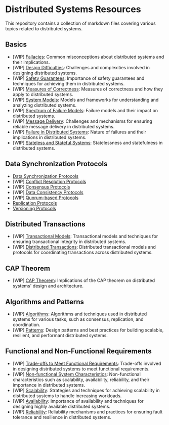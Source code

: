 # Distributed Systems Resources

This repository contains a collection of markdown files covering various topics related to distributed systems.

## Basics

- [WIP] [Fallacies](fallacies.md): Common misconceptions about distributed systems and their implications.
- [WIP] [Design Difficulties](design_difficulties.md): Challenges and complexities involved in designing distributed systems.
- [WIP] [Safety Guarantees](safety_guarantees.md): Importance of safety guarantees and techniques for achieving them in distributed systems.
- [WIP] [Measures of Correctness](measures_of_correctness.md): Measures of correctness and how they apply to distributed systems.
- [WIP] [System Models](system_models.md): Models and frameworks for understanding and analyzing distributed systems.
- [WIP] [Spectrum of Failure Models](spectrum_of_failure_models.md): Failure models and their impact on distributed systems.
- [WIP] [Message Delivery](message_delivery.md): Challenges and mechanisms for ensuring reliable message delivery in distributed systems.
- [WIP] [Failure in Distributed Systems](failure_in_distributed_systems.md): Nature of failures and their implications in distributed systems.
- [WIP] [Stateless and Stateful Systems](stateless_and_stateful_systems.md): Statelessness and statefulness in distributed systems.

## Data Synchronization Protocols

- [Data Synchronization Protocols](data_synchronization_protocols/0_data_synchronization_protocols.md)
- [WIP] [Conflict Resolution Protocols](data_synchronization_protocols/1_conflict_resolution_protocols.md)
- [WIP] [Consensus Protocols](data_synchronization_protocols/2_consensus_protocols.md)
- [WIP] [Data Consistency Protocols](data_synchronization_protocols/3_data_consistency_protocols.md)
- [WIP] [Quorum-based Protocols](data_synchronization_protocols/4_quorum-based_protocols.md)
- [Replication Protocols](data_synchronization_protocols/5_replication_protocols.md)
- [Versioning Protocols](data_synchronization_protocols/6_versioning_protocols.md)

## Distributed Transactions

- [WIP] [Transactional Models](distributed_transactions/transactional_models.md): Transactional models and techniques for ensuring transactional integrity in distributed systems.
- [WIP] [Distributed Transactions](distributed_transactions/distributed_transactions.md): Distributed transactional models and protocols for coordinating transactions across distributed systems.

## CAP Theorem

- [WIP] [CAP Theorem](cap_theorem.md): Implications of the CAP theorem on distributed systems' design and architecture.

## Algorithms and Patterns

- [WIP] [Algorithms](algorithms.md): Algorithms and techniques used in distributed systems for various tasks, such as consensus, replication, and coordination.
- [WIP] [Patterns](patterns.md): Design patterns and best practices for building scalable, resilient, and performant distributed systems.

## Functional and Non-Functional Requirements

- [WIP] [Trade-offs to Meet Functional Requirements](trade-offs_to_meet_functional_requirements.md): Trade-offs involved in designing distributed systems to meet functional requirements.
- [WIP] [Non-functional System Characteristics](non-functional_system_characteristics.md): Non-functional characteristics such as scalability, availability, reliability, and their importance in distributed systems.
- [WIP] [Scalability](scalability.md): Strategies and techniques for achieving scalability in distributed systems to handle increasing workloads.
- [WIP] [Availability](availability.md): Importance of availability and techniques for designing highly available distributed systems.
- [WIP] [Reliability](reliability.md): Reliability mechanisms and practices for ensuring fault tolerance and resilience in distributed systems.
